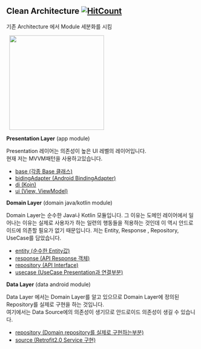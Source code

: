 ## Clean Architecture [![HitCount](http://hits.dwyl.io/YunTaeSik/YtsCleanArchitecture.svg)](http://hits.dwyl.io/YunTaeSik/YtsCleanArchitecture)
  기존 Architecture 에서 Module 세분화를 시킴
 <div>
  <img src="http://miro.medium.com/max/1258/1*a-AUcEVdyRJhIepo9JyJBw.png" hspace=8 width = 250>
 </div>
     
     
     
 **Presentation Layer**  (app module)
   
 Presentation 레이어는 의존성이 높은 UI 레벨의 레이어입니다.  
현재 저는 MVVM패턴을 사용하고있습니다.  
 - [base (각종 Base 클래스)](https://github.com/YunTaeSik/YtsCleanArchitecture/tree/master/app/src/main/java/com/yts/ytscleanarchitecture/presentation/base)
 - [bidingAdapter (Android BindingAdapter)](https://github.com/YunTaeSik/YtsCleanArchitecture/tree/master/app/src/main/java/com/yts/ytscleanarchitecture/presentation/bindingAdapter) 
 - [di (Koin)](https://github.com/YunTaeSik/YtsCleanArchitecture/tree/master/app/src/main/java/com/yts/ytscleanarchitecture/di)
 - [ui (View, ViewModel)](https://github.com/YunTaeSik/YtsCleanArchitecture/tree/master/app/src/main/java/com/yts/ytscleanarchitecture/presentation/ui)
   

 **Domain Layer**  (domain java/kotlin module)
   
  Domain Layer는 순수한 Java나 Kotlin 모듈입니다. 그 이유는 도메인 레이어에서 일어나는 이유는 실제로 사용자가 하는 일련의 행동들을 적용하는 것인데 이 역시 안드로이드에 의존할 필요가 없기 때문입니다. 
저는 Entity, Response , Repository, UseCase를 담았습니다.
  - [entity (순수한 Entity값)](https://github.com/YunTaeSik/YtsCleanArchitecture/tree/master/domain/src/main/java/com/yts/domain/entity)
  - [response (API Response 객체)](https://github.com/YunTaeSik/YtsCleanArchitecture/tree/master/domain/src/main/java/com/yts/domain/response)
  - [repository (API Interface)](https://github.com/YunTaeSik/YtsCleanArchitecture/tree/master/domain/src/main/java/com/yts/domain/repository)
   - [usecase (UseCase Presentation과 연결부분)](https://github.com/YunTaeSik/YtsCleanArchitecture/tree/master/domain/src/main/java/com/yts/domain/usecase)
   


   
 **Data Layer**  (data  android module)
   
Data Layer 에서는 Domain Layer를 알고 있으므로  Domain Layer에 정의된 Repository를 실제로 구현을 하는 것입니다.   
여기에서는 Data Source에의 의존성이 생기므로 안드로이드 의존성이 생길 수 있습니다.
  - [repository (Domain repository를 실제로 구현하는부분)](https://github.com/YunTaeSik/YtsCleanArchitecture/tree/master/data/src/main/java/com/yts/data/repository)
  - [source (Retrofit2.0 Service 구현)](https://github.com/YunTaeSik/YtsCleanArchitecture/tree/master/data/src/main/java/com/yts/data/source/remote)

  
